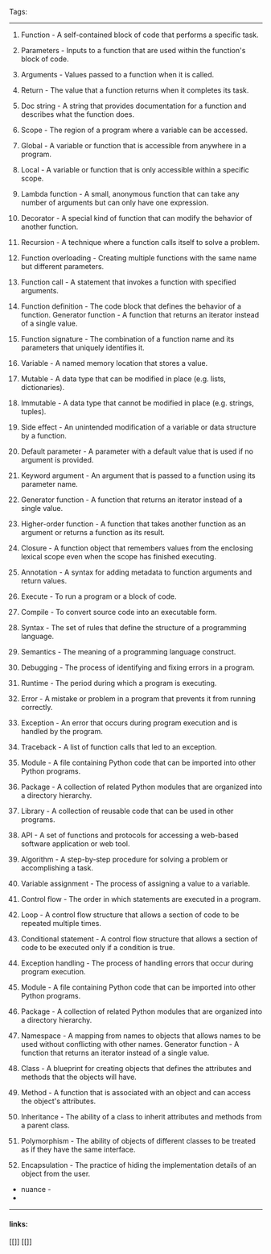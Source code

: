 
Tags: 

------------------------------------------
1.  Function - A self-contained block of code that performs a specific task.
    
2.  Parameters - Inputs to a function that are used within the function's block of code.
    
3.  Arguments - Values passed to a function when it is called.
    
4.  Return - The value that a function returns when it completes its task.
    
5.  Doc string - A string that provides documentation for a function and describes what the function does.
    
6.  Scope - The region of a program where a variable can be accessed.
    
7.  Global - A variable or function that is accessible from anywhere in a program.
    
8.  Local - A variable or function that is only accessible within a specific scope.
    
9.  Lambda function - A small, anonymous function that can take any number of arguments but can only have one expression.
    
10.  Decorator - A special kind of function that can modify the behavior of another function.
    
11.  Recursion - A technique where a function calls itself to solve a problem.
    
12.  Function overloading - Creating multiple functions with the same name but different parameters.
	
1.  Function call - A statement that invokes a function with specified arguments.
    
2.  Function definition - The code block that defines the behavior of a function.
     Generator function - A function that returns an iterator instead of a single value.
1.  Function signature - The combination of a function name and its parameters that uniquely identifies it.
    
4.  Variable - A named memory location that stores a value.
    
5.  Mutable - A data type that can be modified in place (e.g. lists, dictionaries).
    
6.  Immutable - A data type that cannot be modified in place (e.g. strings, tuples).
    
7.  Side effect - An unintended modification of a variable or data structure by a function.
    
8.  Default parameter - A parameter with a default value that is used if no argument is provided.
    
9.  Keyword argument - An argument that is passed to a function using its parameter name.
    
10.  Generator function - A function that returns an iterator instead of a single value.
    
11.  Higher-order function - A function that takes another function as an argument or returns a function as its result.
    
12.  Closure - A function object that remembers values from the enclosing lexical scope even when the scope has finished executing.
    
13.  Annotation - A syntax for adding metadata to function arguments and return values.
	
1.  Execute - To run a program or a block of code.
    
2.  Compile - To convert source code into an executable form.
    
3.  Syntax - The set of rules that define the structure of a programming language.
    
4.  Semantics - The meaning of a programming language construct.
    
5.  Debugging - The process of identifying and fixing errors in a program.
    
6.  Runtime - The period during which a program is executing.
    
7.  Error - A mistake or problem in a program that prevents it from running correctly.
    
8.  Exception - An error that occurs during program execution and is handled by the program.
    
9.  Traceback - A list of function calls that led to an exception.
    
10.  Module - A file containing Python code that can be imported into other Python programs.
    
11.  Package - A collection of related Python modules that are organized into a directory hierarchy.
    
12.  Library - A collection of reusable code that can be used in other programs.
    
13.  API - A set of functions and protocols for accessing a web-based software application or web tool.
    
14.  Algorithm - A step-by-step procedure for solving a problem or accomplishing a task.
	
1.  Variable assignment - The process of assigning a value to a variable.
    
2.  Control flow - The order in which statements are executed in a program.
    
3.  Loop - A control flow structure that allows a section of code to be repeated multiple times.
    
4.  Conditional statement - A control flow structure that allows a section of code to be executed only if a condition is true.
    
5.  Exception handling - The process of handling errors that occur during program execution.
    
6.  Module - A file containing Python code that can be imported into other Python programs.
    
7.  Package - A collection of related Python modules that are organized into a directory hierarchy.
    
8.  Namespace - A mapping from names to objects that allows names to be used without conflicting with other names.
     Generator function - A function that returns an iterator instead of a single value.
9.  Class - A blueprint for creating objects that defines the attributes and methods that the objects will have.
    
10.  Method - A function that is associated with an object and can access the object's attributes.
    
11.  Inheritance - The ability of a class to inherit attributes and methods from a parent class.
    
12.  Polymorphism - The ability of objects of different classes to be treated as if they have the same interface.
    
13.  Encapsulation - The practice of hiding the implementation details of an object from the user.

*  nuance - 
* 
---------------------
#### links:
[[]]
[[]]